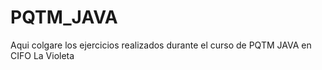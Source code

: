 # PQTM_JAVA

Aqui colgare los ejercicios realizados durante el curso de PQTM JAVA en CIFO La Violeta
